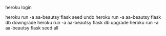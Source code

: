 <!-- no longer using heroku -->
heroku login

heroku run -a aa-beautsy flask seed undo
heroku run -a aa-beautsy flask db downgrade
heroku run -a aa-beautsy flask db upgrade
heroku run -a aa-beautsy flask seed all

